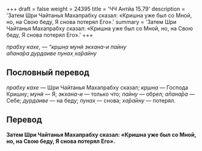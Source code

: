+++
draft = false
weight = 24395
title = 'ЧЧ Антйа 15.79'
description = 'Затем Шри Чайтанья Махапрабху сказал: «Кришна уже был со Мной, но, на Свою беду, Я снова потерял Его».'
summary = 'Затем Шри Чайтанья Махапрабху сказал: «Кришна уже был со Мной, но, на Свою беду, Я снова потерял Его».'
+++

_прабху кахе, — “кр̣шн̣а мун̃и экхана-и па̄ину  
а̄пана̄ра дурдаиве пунах̣ ха̄ра̄ину_

## Пословный перевод

_прабху_ _кахе_ — Шри Чайтанья Махапрабху сказал; _кр̣шн̣а_ — Господа Кришну; _мун̃и_ — Я; _экхана_\-_и_ — только что; _па̄ину_ — обрел; _а̄пана̄ра_ — Себе; _дурдаиве_ — на беду; _пунах̣_ — снова; _ха̄ра̄ину_ — потерял.

## Перевод

**Затем Шри Чайтанья Махапрабху сказал: «Кришна уже был со Мной, но, на Свою беду, Я снова потерял Его».**
